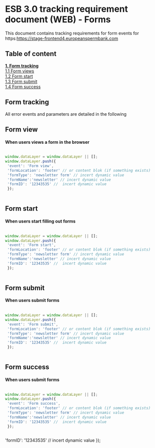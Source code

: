 # ESB 3.0 tracking requirement document (WEB) - Forms
This document contains tracking requirements for form events for https:https://stage-frontend4.europeanspermbank.com

## Table of content
[**1. Form tracking**](#form-tracking) <br/>
[1.1 Form views](#form-view) <br/>
[1.2 Form start](#form-start) <br/>
[1.3 Form submit](#form-submit) <br/>
[1.4 Form success](#form-success) <br/>

## Form tracking
All error events and parameters are detailed in the following

## Form view
#### When users views a form in the browser    

````javascript

window.dataLayer = window.dataLayer || [];
window.dataLayer.push({
 'event': 'Form view',
 'formLocation': 'footer' // or content blok (if something exists)
 'formType': 'newsletter form' // incert dynamic value 
 'formName':'newsletter' // incert dynamic value
 'formID': '12343535' //  incert dynamic value
 });
 
````

## Form start
#### When users start filling out forms  

````javascript

window.dataLayer = window.dataLayer || [];
window.dataLayer.push({
 'event': 'Form start',
 'formLocation': 'footer' // or content blok (if something exists)
 'formType': 'newsletter form' // incert dynamic value 
 'formName':'newsletter' // incert dynamic value
 'formID': '12343535' //  incert dynamic value
 });
 
````

## Form submit
#### When users submit forms  

````javascript

window.dataLayer = window.dataLayer || [];
window.dataLayer.push({
 'event': 'Form submit',
 'formLocation': 'footer' // or content blok (if something exists)
 'formType': 'newsletter form' // incert dynamic value 
 'formName':'newsletter' // incert dynamic value
 'formID': '12343535' //  incert dynamic value
 });
 
````

## Form success
#### When users submit forms  

````javascript

window.dataLayer = window.dataLayer || [];
window.dataLayer.push({
 'event': 'Form success',
 'formLocation': 'footer' // or content blok (if something exists)
 'formType': 'newsletter form' // incert dynamic value 
 'formName':'newsletter' // incert dynamic value
 'formID': '12343535' //  incert dynamic value
 });
 
````
 'formID': '12343535' //  incert dynamic value
 });
 
````


